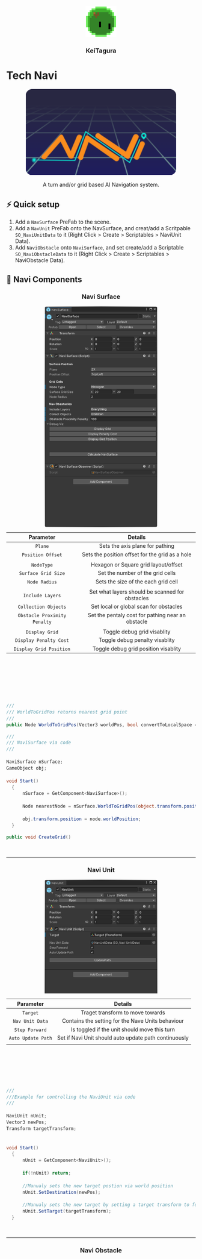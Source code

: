 <div id="header" align="center">
  <img src="https://github.com/KeiTagura/Navi_Tech/blob/main/Art/MonSli.gif" width="82"/>
  <h3 align="center">KeiTagura</h3>
</div>

<h1>
  Tech Navi
</h1>



<div align="center">
  <img src="https://github.com/KeiTagura/Navi_Tech/blob/main/Art/Navi.png" width="400" />
</div>

<p align="center">
  A turn and/or grid based AI Navigation system.
</p>


## ⚡ Quick setup

1. Add a `NavSurface` PreFab to the scene.
2. Add a `NavUnit` PreFab onto the NavSurface, and creat/add a Scritpable `SO_NaviUnitData` to it (Right Click > Create > Scriptables > NaviUnit Data).
3. Add `NaviObstacle` onto `NaviSurface`, and set create/add a Scriptable `SO_NaviObstacleData` to it (Right Click > Create > Scriptables > NaviObstacle Data).



## 🔧 Navi Components


<div id="header" align="center">
  <h3 align="center">Navi Surface</h3>
</div>



<div align="center">
  <img align="center" src="https://github.com/KeiTagura/Navi_Tech/blob/main/Inspector_NaviSurface.png" width="300" />

  <div align="center">

  |         Parameter          |                    Details                      |
  | :------------------------: | :---------------------------------------------: |
  |          `Plane`           |         Sets the axis plane for pathing         |
  |     `Position Offset`      |Sets the position offset for the grid as a hole  |
  |                            |                                                 |
  |        `NodeType`          |    Hexagon or Square grid layout/offset         |
  |    `Surface Grid Size`     |       Set the number of the grid cells          |
  |       `Node Radius`        |     Sets the size of the each grid cell         |
  |                            |                                                 |
  |      `Include Layers`      |Set what layers should be scanned for obstacles  |
  |    `Collection Objects`    |     Set local or global scan for obstacles      |
  |`Obstacle Proximity Penalty`|Set the pentaly cost for pathing near an obstacle|
  |                            |                                                 |
  |      `Display Grid`        |          Toggle debug grid visablity            |
  |  `Display Penalty Cost`    |         Toggle debug penalty visablity          |
  |  `Display Grid Position`   |      Toggle debug grid position visablity       |


  </div>
</div>

</br>
</br>
</br>
</br>
</br>

```csharp

///
/// WorldToGridPos returns nearest grid point
///
public Node WorldToGridPos(Vector3 worldPos, bool convertToLocalSpace = true);
```



```csharp
///
/// NaviSurface via code
///

NaviSurface nSurface;
GameObject obj;

void Start()
  {
      nSurface = GetComponent<NaviSurface>();
      
      Node nearestNode = nSurface.WorldToGridPos(object.transform.position);
      
      obj.transform.position = node.worldPosition;
  }
```



```csharp
public void CreateGrid()
```

</br>

***
<div id="header" align="center">
  <h3 align="center">Navi Unit</h3>
</div>



<div align="center">
  <img align="center" src="https://github.com/KeiTagura/Navi_Tech/blob/main/Inspector_NaviUnit.png" width="300" />

  <div align="center">

  |         Parameter          |                    Details                          |
  | :------------------------: | :-------------------------------------------------: |
  |          `Target`          |           Traget transform to move towards          |
  |       `Nav Unit Data`      |  Contains the setting for the Nave Units behaviour  |
  |        `Step Forward`      |  Is toggled if the unit should move this turn       |
  |      `Auto Update Path`    |Set if Navi Unit should auto update path continuously|
  |                            |                                                     |


  </div>
</div>

</br>
</br>
</br>
</br>
</br>

```csharp
///
///Example for controlling the NaviUnit via code
///

NaviUnit nUnit;
Vector3 newPos;
Transform targetTransform;


void Start()
  {
      nUnit = GetComponent<NaviUnit>();

      if(!nUnit) return;

      //Manualy sets the new target postion via world position
      nUnit.SetDestination(newPos);
      
      //Manualy sets the new target by setting a target transform to follow
      nUnit.SetTarget(targetTransform);
  }


```

</br>

***
<div id="header" align="center">
  <h3 align="center">Navi Obstacle</h3>
</div>
